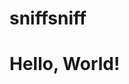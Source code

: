 # sniffsniff
<!DOCTYPE html>
<html lang="en">
<head>
 <meta charset="UTF-8">
 <title>My Website</title>
</head>
<body>
  <h1>Hello, World!</h1>
</body>
</html>
